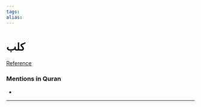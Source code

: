 ```yaml
---
tags: 
alias: 
---
```


# كلب

[Reference](https://corpus.quran.com/concept.jsp?id=dog)

### Mentions in Quran
- 

---

